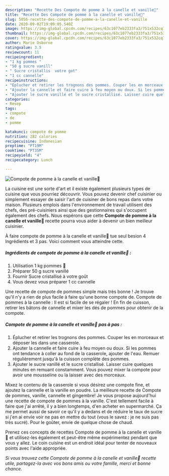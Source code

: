 ```yaml
---
description: "Recette Des Compote de pomme à la canelle et vanille🌸"
title: "Recette Des Compote de pomme à la canelle et vanille🌸"
slug: 5056-recette-des-compote-de-pomme-a-la-canelle-et-vanille
date: 2020-09-02T19:09:05.540Z
image: https://img-global.cpcdn.com/recipes/63c1077eb2333fa3/751x532cq70/compote-de-pomme-a-la-canelle-et-vanille🌸-photo-principale-de-la-recette.jpg
thumbnail: https://img-global.cpcdn.com/recipes/63c1077eb2333fa3/751x532cq70/compote-de-pomme-a-la-canelle-et-vanille🌸-photo-principale-de-la-recette.jpg
cover: https://img-global.cpcdn.com/recipes/63c1077eb2333fa3/751x532cq70/compote-de-pomme-a-la-canelle-et-vanille🌸-photo-principale-de-la-recette.jpg
author: Marie Osborne
ratingvalue: 3.5
reviewcount: 11
recipeingredient:
- "1 kg pommes "
- "50 g sucre vanill"
- " Sucre cristallis  votre got"
- "1 cc cannelle"
recipeinstructions:
- "Éplucher et retirer les trognons des pommes. Couper les en morceaux et déposer les dans une casserole."
- "Ajouter la cannelle et faire cuire à feu moyen ou doux. Si les pommes ont tendance à coller au fond de la casserole, ajouter de l&#39;eau. Remuer régulièrement jusqu&#39;à la cuisson complète des pommes."
- "Ajouter le sucre vanillé et le sucre cristallisé. Laisser cuire quelques minutes en remuant constamment. Vous pouvez mixer la compote pour avoir une mousseline ou la laisser avec des morceaux."
categories:
- Resep
tags:
- compote
- de
- pomme

katakunci: compote de pomme 
nutrition: 282 calories
recipecuisine: Indonesian
preptime: "PT19M"
cooktime: "PT35M"
recipeyield: "4"
recipecategory: Lunch

---
```



![Compote de pomme à la canelle et vanille🌸](https://img-global.cpcdn.com/recipes/63c1077eb2333fa3/751x532cq70/compote-de-pomme-a-la-canelle-et-vanille🌸-photo-principale-de-la-recette.jpg)

La cuisine est une sorte d'art et il existe également plusieurs types de cuisine que vous pourriez découvrir. Vous pouvez devenir chef cuisinier ou simplement essayer de saisir l'art de cuisiner de bons repas dans votre maison. Plusieurs emplois dans l'environnement de travail utilisent des chefs, des pré-cuisiniers ainsi que des gestionnaires qui s'occupent également des chefs. Nous espérons que cette <strong> Compote de pomme à la canelle et vanille🌸 </strong> recette pourra vous aider à devenir un bien meilleur cuisinier.

<!--inarticleads1-->

À faire compote de pomme à la canelle et vanille🌸 tue seul besion 4 Ingrédients et 3 pas. Voici comment vous atteindre cette.

##### Ingrédients de compote de pomme à la canelle et vanille🌸 :

1. Utilisation 1 kg pommes 🍏
1. Préparer 50 g sucre vanillé
1. Fournir  Sucre cristallisé à votre goût
1. Vous devez vous préparer 1 cc cannelle


Une recette de compote de pommes simple mais très bonne ! Je trouve qu&#39;il n&#39;y a rien de plus facile à faire qu&#39;une bonne compote de. Compote de pommes à la cannelle : Il est si facile de se régaler ! En fin de cuisson, retirer les bâtons de cannelle et mixer les dés de pommes pour obtenir de la compote. 

<!--inarticleads2-->

##### Compote de pomme à la canelle et vanille🌸 pas à pas :

1. Éplucher et retirer les trognons des pommes. Couper les en morceaux et déposer les dans une casserole.
1. Ajouter la cannelle et faire cuire à feu moyen ou doux. Si les pommes ont tendance à coller au fond de la casserole, ajouter de l&#39;eau. Remuer régulièrement jusqu&#39;à la cuisson complète des pommes.
1. Ajouter le sucre vanillé et le sucre cristallisé. Laisser cuire quelques minutes en remuant constamment. Vous pouvez mixer la compote pour avoir une mousseline ou la laisser avec des morceaux.


Mixez le contenu de la casserole si vous désirez une compote fine, et ajoutez la cannelle et la vanille en poudre. La meilleure recette de Compote de pommes, vanille, cannelle et gingembre! Je vous propose aujourd&#39;hui une recette de compote de pommes à la vanille. C&#39;est tellement facile à faire que j&#39;ai arrêté, il y a bien longtemps, d&#39;en acheter en supermarché. Ça me permet aussi de savoir ce qu&#39;il y a dedans et de réduire le taux de sucre si j&#39;en ai envie voir ne pas en mettre du tout (vous le savez : je ne suis pas très sucré). Pour le goûter, envie de quelque chose de chaud. 

<!--inarticleads1-->

<p>
Prenez ces concepts de recettes Compote de pomme à la canelle et vanille🌸 et utilisez-les également et peut-être même expérimentez pendant que vous y allez. Le coin cuisine est un endroit idéal pour tenter de nouveaux points avec l'aide appropriée.
</p>

<p>
<i>Si vous trouvez cette Compote de pomme à la canelle et vanille🌸 recette utile, partagez-la avec vos bons amis ou votre famille, merci et bonne chance.</i>
</p>
